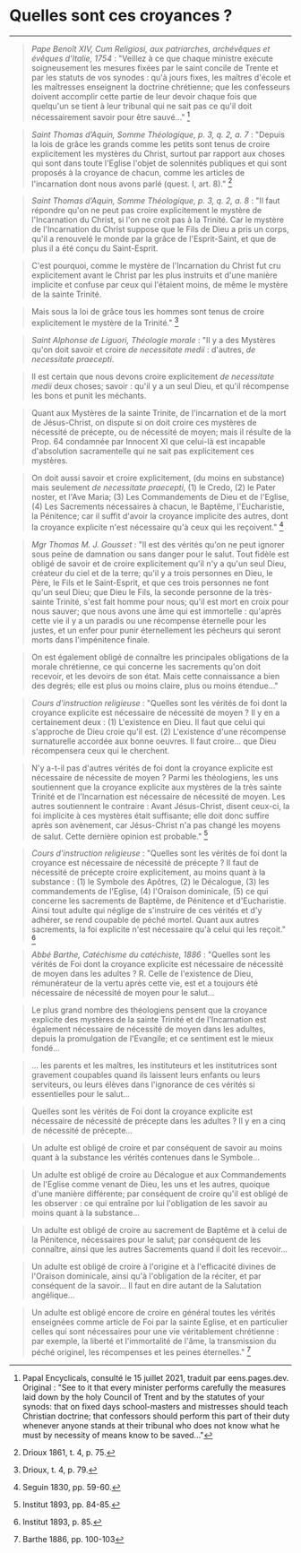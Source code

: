 # Quelles sont ces croyances ?

***

> *Pape Benoît XIV, Cum Religiosi, aux patriarches, archévêques et évêques d'Italie, 1754* : "Veillez à ce que chaque ministre exécute soigneusement les mesures fixées par le saint concile de Trente et par les statuts de vos synodes : qu'à jours fixes, les maîtres d'école et les maîtresses enseignent la doctrine chrétienne; que les confesseurs doivent accomplir cette partie de leur devoir chaque fois que quelqu'un se tient à leur tribunal qui ne sait pas ce qu'il doit nécessairement savoir pour être sauvé..." [^1]

[^1]: Papal Encyclicals, consulté le 15 juillet 2021, traduit par eens.pages.dev. Original : "See to it that every minister performs carefully the measures laid down by the holy Council of Trent and by the statutes of your synods: that on fixed days school-masters and mistresses should teach Christian doctrine; that confessors should perform this part of their duty whenever anyone stands at their tribunal who does not know what he must by necessity of means know to be saved..."

> *Saint Thomas d’Aquin, Somme Théologique, p. 3, q. 2, a. 7* : "Depuis la lois de grâce les grands comme les petits sont tenus de croire explicitement les mystères du Christ, surtout par rapport aux choses qui sont dans toute l'Eglise l'objet de solennités publiques et qui sont proposés à la croyance de chacun, comme les articles de l'incarnation dont nous avons parlé (quest. I, art. 8)." [^2]

[^2]: Drioux 1861, t. 4, p. 75.

> *Saint Thomas d’Aquin, Somme Théologique, p. 3, q. 2, a. 8* : "Il faut répondre qu'on ne peut pas croire explicitement le mystère de l'Incarnation du Christ, si l'on ne croit pas à la Trinité. Car le mystère de l'Incarnation du Christ suppose que le Fils de Dieu a pris un corps, qu'il a renouvelé le monde par la grâce de l'Esprit-Saint, et que de plus il a été conçu du Saint-Esprit.

> C'est pourquoi, comme le mystère de l'Incarnation du Christ fut cru explicitement avant le Christ par les plus instruits et d'une manière implicite et confuse par ceux qui l'étaient moins, de même le mystère de la sainte Trinité.

> Mais sous la loi de grâce tous les hommes sont tenus de croire explicitement le mystère de la Trinité." [^3]

[^3]: Drioux, t. 4, p. 79.

> *Saint Alphonse de Liguori, Théologie morale* : "Il y a des Mystères qu'on doit savoir et croire *de necessitate medii* : d'autres, *de necessitate praecepti*.

> Il est certain que nous devons croire explicitement *de necessitate medii* deux choses; savoir : qu'il y a un seul Dieu, et qu'il récompense les bons et punit les méchants.

> Quant aux Mystères de la sainte Trinite, de l'incarnation et de la mort de Jésus-Christ, on dispute si on doit croire ces mystères de nécessité de précepte, ou de nécessité de moyen; mais il résulte de la Prop. 64 condamnée par Innocent XI que celui-là est incapable d'absolution sacramentelle qui ne sait pas explicitement ces mystères.

> On doit aussi savoir et croire explicitement, (du moins en substance) mais seulement *de necessitate praecepti*, (1) le Credo, (2) le Pater noster, et l'Ave Maria; (3) Les Commandements de Dieu et de l'Eglise, (4) Les Sacrements nécessaires à chacun, le Baptême, l'Eucharistie, la Pénitence; car il suffit d'avoir la croyance implicite des autres, dont la croyance explicite n'est nécessaire qu'à ceux qui les reçoivent." [^4]

[^4]: Seguin 1830, pp. 59-60.

> *Mgr Thomas M. J. Gousset* : "Il est des vérités qu'on ne peut ignorer sous peine de damnation ou sans danger pour le salut. Tout fidèle est obligé de savoir et de croire explicitement qu'il n'y a qu'un seul Dieu, créateur du ciel et de la terre; qu'il y a trois personnes en Dieu, le Père, le Fils et le Saint-Esprit, et que ces trois personnes ne font qu'un seul Dieu; que Dieu le Fils, la seconde personne de la très-sainte Trinité, s'est fait homme pour nous; qu'il est mort en croix pour nous sauver; que nous avons une âme qui est immortelle : qu'après cette vie il y a un paradis ou une récompense éternelle pour les justes, et un enfer pour punir éternellement les pécheurs qui seront morts dans l'impénitence finale. 

> On est également obligé de connaître les principales obligations de la morale chrétienne, ce qui concerne les sacrements qu'on doit recevoir, et les devoirs de son état. Mais cette connaissance a bien des degrés; elle est plus ou moins claire, plus ou moins étendue..."

[^5]: Gousset 1858, pp. 382-383.

> *Cours d'instruction religieuse* : "Quelles sont les vérités de foi dont la croyance explicite est nécessaire de nécessité de moyen ? Il y en a certainement deux : (1) L'existence en Dieu. Il faut que celui qui s'approche de Dieu croie qu'il est. (2) L'existence d'une récompense surnaturelle accordée aux bonne oeuvres. Il faut croire... que Dieu récompensera ceux qui le cherchent.

> N'y a-t-il pas d'autres vérités de foi dont la croyance explicite est nécessaire de nécessite de moyen ? Parmi les théologiens, les uns soutiennent que la croyance explicite aux mystères de la très sainte Trinité et de l'Incarnation est nécessaire de nécessité de moyen. Les autres soutiennent le contraire : Avant Jésus-Christ, disent ceux-ci, la foi implicite à ces mystères était suffisante; elle doit donc suffire après son avènement, car Jésus-Christ n'a pas changé les moyens de salut. Cette dernière opinion est probable." [^6]

[^6]: Institut 1893, pp. 84-85.

> *Cours d'instruction religieuse* : "Quelles sont les vérités de foi dont la croyance est nécessaire de nécessité de précepte ? Il faut de nécessité de précepte croire explicitement, au moins quant à la substance : (1) le Symbole des Apôtres, (2) le Décalogue, (3) les commandements de l'Eglise, (4) l'Oraison dominicale, (5) ce qui concerne les sacrements de Baptême, de Pénitence et d'Eucharistie. Ainsi tout adulte qui néglige de s'instruire de ces vérités et d'y adhérer, se rend coupable de péché mortel. Quant aux autres sacrements, la foi explicite n'est nécessaire qu'à celui qui les reçoit." [^7]

[^7]: Institut 1893, p. 85.

> *Abbé Barthe, Catéchisme du catéchiste, 1886* : "Quelles sont les vérités de Foi dont la croyance explicite est nécessaire de nécessité de moyen dans les adultes ? R. Celle de l'existence de Dieu, rémunérateur de la vertu après cette vie, est et a toujours été nécessaire de nécessité de moyen pour le salut...

> Le plus grand nombre des théologiens pensent que la croyance explicite des mystères de la sainte Trinité et de l'Incarnation est également nécessaire de nécessité de moyen dans les adultes, depuis la promulgation de l'Evangile; et ce sentiment est le mieux fondé...

> ... les parents et les maîtres, les instituteurs et les institutrices sont gravement coupables quand ils laissent leurs enfants ou leurs serviteurs, ou leurs élèves dans l'ignorance de ces vérités si essentielles pour le salut...

> Quelles sont les vérités de Foi dont la croyance explicite est nécessaire de nécessité de précepte dans les adultes ? Il y en a cinq de nécessité de précepte...

> Un adulte est obligé de croire et par conséquent de savoir au moins quant à la substance les vérités contenues dans le Symbole...

> Un adulte est obligé de croire au Décalogue et aux Commandements de l'Eglise comme venant de Dieu, les uns et les autres, quoique d'une manière différente; par conséquent de croire qu'il est obligé de les observer : ce qui entraîne por lui l'obligation de les savoir au moins quant à la substance...

> Un adulte est obligé de croire au sacrement de Baptême et à celui de la Pénitence, nécessaires pour le salut; par conséquent de les connaître, ainsi que les autres Sacrements quand il doit les recevoir... 

> Un adulte est obligé de croire à l'origine et à l'efficacité divines de l'Oraison dominicale, ainsi qu'à l'obligation de la réciter, et par conséquent de la savoir... Il faut en dire autant de la Salutation angélique...

> Un adulte est obligé encore de croire en général toutes les vérités enseignées comme article de Foi par la sainte Eglise, et en particulier celles qui sont nécessaires pour une vie véritablement chrétienne : par exemple, la liberté et l'immortalité de l'âme, la transmission du péché originel, les récompenses et les peines éternelles." [^8]

[^8]: Barthe 1886, pp. 100-103

